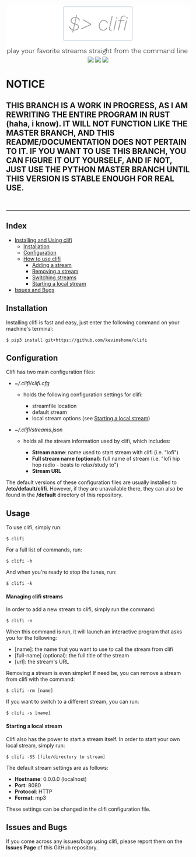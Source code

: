 <p align="center">

<img src=clifi.png>
<br>

<img src="https://img.shields.io/github/license/kevinshome/clifi">
<img src="https://img.shields.io/maintenance/yes/2020">
<img src="https://img.shields.io/github/last-commit/kevinshome/clifi">

</p>

# NOTICE

## THIS BRANCH IS A WORK IN PROGRESS, AS I AM REWRITING THE ENTIRE PROGRAM IN RUST (haha, i know). IT WILL NOT FUNCTION LIKE THE MASTER BRANCH, AND THIS README/DOCUMENTATION DOES NOT PERTAIN TO IT. IF YOU WANT TO USE THIS BRANCH, YOU CAN FIGURE IT OUT YOURSELF, AND IF NOT, JUST USE THE PYTHON MASTER BRANCH UNTIL THIS VERSION IS STABLE ENOUGH FOR REAL USE.

<br><hr>

## Index
- [Installing and Using clifi](#Installation)
    - [Installation](#Installation)
    - [Configuration](#Configuration)
    - [How to use clifi](#Usage)
        - [Adding a stream](#Managing-clifi-streams)
        - [Removing a stream](#rm-stream)
        - [Switching streams](#switch-stream)
        - [Starting a local stream](#Starting-a-local-stream)
- [Issues and Bugs](#Issues-and-bugs)

## Installation
Installing clifi is fast and easy, just enter the following command on your machine's terminal:

```
$ pip3 install git+https://github.com/kevinshome/clifi
```

## Configuration
Clifi has two main configuration files:

- *~/.clifi/clifi.cfg*

    - holds the following configuration settings for clifi:

        - streamfile location
        - default stream
        - local stream options (see [Starting a local stream](#Starting-a-local-stream)) 

- *~/.clifi/streams.json*

    - holds all the stream information used by clifi, which includes:

        - **Stream name**: name used to start stream with clifi (i.e. "lofi")
        - **Full stream name (optional)**: full name of stream (i.e. "lofi hip hop radio - beats to relax/study to")
        - **Stream URL**

The default versions of these configuration files are usually installed to **/etc/default/clifi**. However, if they are unavailable there, they can also be found in the **/default** directory of this repository.

## Usage
To use clifi, simply run:

```
$ clifi
```

For a full list of commands, run:

```
$ clifi -h
```

And when you're ready to stop the tunes, run:

```
$ clifi -k
```

#### Managing clifi streams
In order to add a new stream to clifi, simply run the command:

```
$ clifi -n 
```

When this command is run, it will launch an interactive program that asks you for the following:

- \[name\]: the name that you want to use to call the stream from clifi
- \[full-name\] (optional): the full title of the stream
- \[url\]: the stream's URL 

<div id='rm-stream'></div> <!-- anchor #rm-stream -->

Removing a stream is even simpler! If need be, you can remove a stream from clifi with the command:

```
$ clifi -rm [name]
```

<div id='switch-stream'></div> <!-- anchor #switch-stream -->

If you want to switch to a different stream, you can run:

```
$ clifi -s [name]
```

#### Starting a local stream

Clifi also has the power to start a stream itself. In order to start your own local stream, simply run:

```
$ clifi -SS [file/directory to stream]
```

The default stream settings are as follows:

- **Hostname**: 0.0.0.0 (localhost)
- **Port**: 8080
- **Protocol**: HTTP
- **Format**: mp3

These settings can be changed in the clifi configuration file.

## Issues and Bugs

If you come across any issues/bugs using clifi, please report them on the **Issues Page** of this GitHub repository.